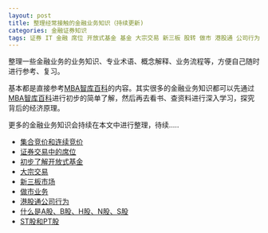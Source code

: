 ```yaml
---
layout: post
title: 整理经常接触的金融业务知识（持续更新)
categories: 金融证券知识
tags: 证券 IT 金融 席位 开放式基金 基金 大宗交易 新三板 股转 做市 港股通 公司行为 A股 B股 H股 N股 S股
---
```


整理一些金融业务的业务知识、专业术语、概念解释、业务流程等，方便自己随时进行参考、复习。

基本都是直接参考[MBA智库百科](http://wiki.mbalib.com/wiki/%E9%A6%96%E9%A1%B5)的内容。其实很多的金融业务知识都可以先通过[MBA智库百科](http://wiki.mbalib.com/wiki/%E9%A6%96%E9%A1%B5)进行初步的简单了解，然后再去看书、查资料进行深入学习，探究背后的经济原理。

更多的金融业务知识会持续在本文中进行整理，待续.....

* [集合竞价和连续竞价](http://www.xumenger.com/finance-bid-20160123/)
* [证券交易中的席位](http://www.xumenger.com/finance-seat-20160123/)
* [初步了解开放式基金](http://www.xumenger.com/finance-fund-20160126/)
* [大宗交易](https://github.com/xumenger/xumenger.github.io/blob/master/download/20160203/01-Block-Trade.md)
* [新三板市场](https://github.com/xumenger/xumenger.github.io/blob/master/download/20160203/02-New-OTC-Market.md)
* [做市业务](https://github.com/xumenger/xumenger.github.io/blob/master/download/20160203/03-make-a-market.md)
* [港股通公司行为](https://github.com/xumenger/xumenger.github.io/blob/master/download/20160203/04-company-behavior.md)
* [什么是A股、B股、H股、N股、S股](https://github.com/xumenger/xumenger.github.io/blob/master/download/20160203/05-ABHNS-stock.md)
* [ST股和PT股](https://github.com/xumenger/xumenger.github.io/blob/master/download/20160203/06-ST-PT.md)
